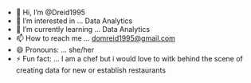 - 👋 Hi, I’m @Dreid1995
- 👀 I’m interested in ... Data Analytics
- 🌱 I’m currently learning ... Data Analytics
- 📫 How to reach me ... domreid1995@gmail.com
- 😄 Pronouns: ... she/her
- ⚡ Fun fact: ... I am a chef but i would love to witk behind the scene of creating data for new or establish restaurants

<!---
Dreid1995/Dreid1995 is a ✨ special ✨ repository because its `README.md` (this file) appears on your GitHub profile.
You can click the Preview link to take a look at your changes.
--->
